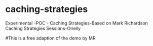 # caching-strategies
Experimental -POC - Caching Strategies-Based on Mark Richardson Caching Strategies Sessions-Orielly 

#This is a free adaption of the demo by MR